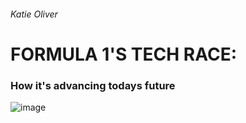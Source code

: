 ###### Katie Oliver 

#  FORMULA 1'S TECH RACE: 
### How it's advancing todays future 

![image](https://user-images.githubusercontent.com/94462126/142061182-b65807d5-2d49-4e97-ba51-fe89ab6d3c49.png)
